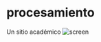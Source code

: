 # procesamiento
Un sitio académico
![screen](https://github.com/beztao01/procesamiento/assets/51276791/9f39e20f-9693-4832-96b5-cd9353ef0cd7)

